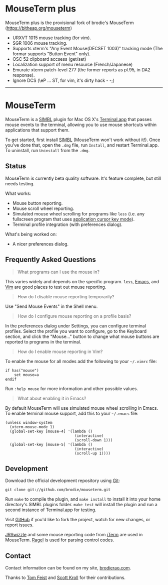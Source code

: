MouseTerm plus
==============

MouseTerm plus is the provisional fork of brodie's MouseTerm (https://bitheap.org/mouseterm)

 - URXVT 1015 mouse tracking (for vim).
 - SGR 1006 mouse tracking.
 - Supports xterm's "Any Event Mouse(DECSET 1003)" tracking mode (The formar supports "Button Event" only).
 - OSC 52 clipboard accsess (get/set)
 - Localization support of menu resource (French/Japanese)
 - Emurate xterm patch-level 277 (the former reports as pl.95, in DA2 response).
 - Ignore DCS (\eP ... ST, for vim, it's dirty hack - -;)

---

MouseTerm
=========

MouseTerm is a [SIMBL][1] plugin for Mac OS X's [Terminal.app][2] that
passes mouse events to the terminal, allowing you to use mouse
shortcuts within applications that support them.

To get started, first install [SIMBL][1] (MouseTerm won't work without
it!). Once you've done that, open the `.dmg` file, run `Install`, and
restart Terminal.app. To uninstall, run `Uninstall` from the `.dmg`.

[1]: http://www.culater.net/software/SIMBL/SIMBL.php
[2]: http://www.apple.com/macosx/technology/unix.html


Status
------

MouseTerm is currently beta quality software. It's feature complete,
but still needs testing.

What works:

* Mouse button reporting.
* Mouse scroll wheel reporting.
* Simulated mouse wheel scrolling for programs like `less` (i.e. any
  fullscreen program that uses [application cursor key mode][4]).
* Terminal profile integration (with preferences dialog).

What's being worked on:

* A nicer preferences dialog.

[4]: http://the.earth.li/~sgtatham/putty/0.60/htmldoc/Chapter4.html#config-appcursor


Frequently Asked Questions
--------------------------

> What programs can I use the mouse in?

This varies widely and depends on the specific program. `less`,
[Emacs][5], and [Vim][6] are good places to test out mouse reporting.

> How do I disable mouse reporting temporarily?

Use "Send Mouse Events" in the Shell menu.

> How do I configure mouse reporting on a profile basis?

In the preferences dialog under Settings, you can configure terminal
profiles. Select the profile you want to configure, go to the Keyboard
section, and click the "Mouse..." button to change what mouse buttons
are reported to programs in the terminal.

> How do I enable mouse reporting in Vim?

To enable the mouse for all modes add the following to your `~/.vimrc`
file:

    if has("mouse")
        set mouse=a
    endif

Run `:help mouse` for more information and other possible values.

> What about enabling it in Emacs?

By default MouseTerm will use simulated mouse wheel scrolling in
Emacs. To enable terminal mouse support, add this to your `~/.emacs`
file:

    (unless window-system
      (xterm-mouse-mode 1)
      (global-set-key [mouse-4] '(lambda ()
                                   (interactive)
                                   (scroll-down 1)))
      (global-set-key [mouse-5] '(lambda ()
                                   (interactive)
                                   (scroll-up 1))))

[5]: http://www.gnu.org/software/emacs/
[6]: http://www.vim.org/


Development
-----------

Download the official development repository using [Git][7]:

    git clone git://github.com/brodie/mouseterm.git

Run `make` to compile the plugin, and `make install` to install it
into your home directory's SIMBL plugins folder. `make test` will
install the plugin and run a second instance of Terminal.app for
testing.

Visit [GitHub][8] if you'd like to fork the project, watch for new
changes, or report issues.

[JRSwizzle][9] and some mouse reporting code from [iTerm][10] are used
in MouseTerm. [Ragel][11] is used for parsing control codes.

[7]: http://git-scm.org/
[8]: http://github.com/brodie/mouseterm
[9]: http://rentzsch.com/trac/wiki/JRSwizzle
[10]: http://iterm.sourceforge.net/
[11]: http://www.complang.org/ragel/


Contact
-------

Contact information can be found on my site, [brodierao.com][12].

Thanks to [Tom Feist][13] and [Scott Kroll][14] for their
contributions.

[12]: http://brodierao.com/
[13]: http://github.com/shabble
[14]: http://github.com/skroll
